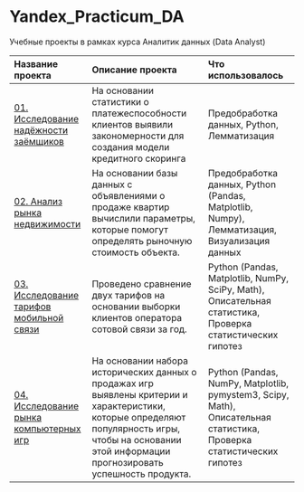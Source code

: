 # Yandex_Practicum_DA
Учебные проекты в рамках курса Аналитик данных (Data Analyst)

| **Название проекта**  | **Описание проекта**   | **Что использовалось**      |
| :-------------------- | :--------------------- |:--------------------------- |
| [01. Исследование надёжности заёмщиков](https://github.com/ivan-z7/Yandex_Practicum_DA/tree/main/01.%20%D0%98%D1%81%D1%81%D0%BB%D0%B5%D0%B4%D0%BE%D0%B2%D0%B0%D0%BD%D0%B8%D0%B5%20%D0%BD%D0%B0%D0%B4%D1%91%D0%B6%D0%BD%D0%BE%D1%81%D1%82%D0%B8%20%D0%B7%D0%B0%D1%91%D0%BC%D1%89%D0%B8%D0%BA%D0%BE%D0%B2) | На основании статистики о платежеспособности клиентов выявили закономерности для создания модели кредитного скоринга | Предобработка данных, Python, Лемматизация|
| [02. Анализ рынка недвижимости](https://github.com/ivan-z7/Yandex_Practicum_DA/tree/main/02.%20%D0%90%D0%BD%D0%B0%D0%BB%D0%B8%D0%B7%20%D1%80%D1%8B%D0%BD%D0%BA%D0%B0%20%D0%BD%D0%B5%D0%B4%D0%B2%D0%B8%D0%B6%D0%B8%D0%BC%D0%BE%D1%81%D1%82%D0%B8) | На основании базы данных с объявлениями о продаже квартир вычислили параметры, которые помогут определять рыночную стоимость объекта. | Предобработка данных, Python (Pandas, Matplotlib, Numpy), Лемматизация, Визуализация данных|
| [03. Исследование тарифов мобильной связи](https://github.com/ivan-z7/Yandex_Practicum_DA/tree/main/03.%20%D0%98%D1%81%D1%81%D0%BB%D0%B5%D0%B4%D0%BE%D0%B2%D0%B0%D0%BD%D0%B8%D0%B5%20%D1%82%D0%B0%D1%80%D0%B8%D1%84%D0%BE%D0%B2%20%D0%BC%D0%BE%D0%B1%D0%B8%D0%BB%D1%8C%D0%BD%D0%BE%D0%B9%20%D1%81%D0%B2%D1%8F%D0%B7%D0%B8) | Проведено сравнение двух тарифов на основании выборки клиентов оператора сотовой связи за год. | Python (Pandas, Matplotlib, NumPy, SciPy, Math), Описательная статистика, Проверка статистических гипотез|
| [04. Исследование рынка компьютерных игр](https://github.com/ivan-z7/Yandex_Practicum_DA/tree/main/04.%20%D0%98%D1%81%D1%81%D0%BB%D0%B5%D0%B4%D0%BE%D0%B2%D0%B0%D0%BD%D0%B8%D0%B5%20%D1%80%D1%8B%D0%BD%D0%BA%D0%B0%20%D0%BA%D0%BE%D0%BC%D0%BF%D1%8C%D1%8E%D1%82%D0%B5%D1%80%D0%BD%D1%8B%D1%85%20%D0%B8%D0%B3%D1%80) | На основании набора исторических данных о продажах игр выявлены критерии и характеристики, которые определяют популярность игры, чтобы на основании этой информации прогнозировать успешность продукта. | Python (Pandas, NumPy, Matplotlib, pymystem3, Scipy, Math), Описательная статистика, Проверка статистических гипотез|
